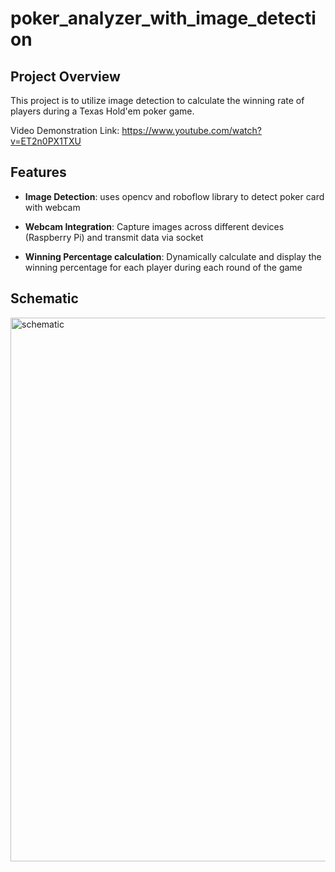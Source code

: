 # poker_analyzer_with_image_detection

## Project Overview

This project is to utilize image detection to calculate the winning rate of players during a Texas Hold'em poker game.

Video Demonstration Link: https://www.youtube.com/watch?v=ET2n0PX1TXU

## Features
- **Image Detection**: uses opencv and roboflow library to detect poker card with webcam

- **Webcam Integration**: Capture images across different devices (Raspberry Pi) and transmit data via socket

- **Winning Percentage calculation**: Dynamically calculate and display the winning percentage for each player during each round of the game

## Schematic
<img width="870" alt="schematic" src="https://github.com/justin01010/poker_analyzer_with_image_detection/assets/90828505/982df182-8111-4b16-8fee-f00976dd56a3">

